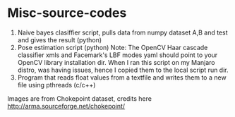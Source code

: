 # Misc-source-codes

1. Naive bayes clasiffier script, pulls data from numpy dataset A,B and test and gives the result (python)
2. Pose estimation script (python)
Note: The OpenCV Haar cascade classifier xmls and Facemark's LBF modes yaml should point to your OpenCV library installation dir. 
When I ran this script on my Manjaro distro, was having issues, hence I copied them to the local script run dir. 
3. Program that reads float values from a textfile and writes them to a new file using pthreads (c/c++)

Images are from Chokepoint dataset, credits here http://arma.sourceforge.net/chokepoint/

